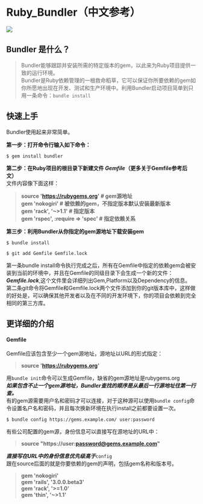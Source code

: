 # Ruby_Bundler（中文参考）
![](http://bundler.io/images/gembundler.png)

## Bundler 是什么？
> Bundler能够跟踪并安装所需的特定版本的gem，以此来为Ruby项目提供一致的运行环境。  
> Bundler是Ruby依赖管理的一根救命稻草，它可以保证你所要依赖的gem如你所愿地出现在开发、测试和生产环境中。利用Bundler启动项目简单到只用一条命令：``` bundle install ``` 

## 快速上手
Bundler使用起来非常简单。  

**第一步：打开命令行输入如下命令：**  
```
$ gem install bundler
```  

**第二步：在Ruby项目的根目录下新建文件 _Gemfile_（更多关于Gemfile参考后文）**  
文件内容像下面这样：  
> **source 'https://rubygems.org'  \# gem源地址  
gem 'nokogiri'                     \# 被依赖的gem，不指定版本默认安装最新版本  
gem 'rack', '~>1.1'                \# 指定版本  
gem 'rspec', :require => 'spec'    \# 指定依赖关系**  

**第三步：利用Bundler从你指定的gem源地址下载安装gem**  
```
$ bundle install
```  
```
$ git add Gemfile Gemfile.lock
```  

第一条bundle install命令执行完成之后，所有在Gemfile中指定的依赖gem会被安装到当前的环境中，并且在Gemfile的同级目录下会生成一个新的文件： **_Gemfile.lock_**,这个文件里会详细列出Gem,Platform以及Dependency的信息。  
第二条git命令将Gemfile和Gemfile.lock两个文件添加到你的git版本库中，这样做的好处是，可以确保其他开发者以及在不同的开发环境下，你的项目会依赖到完全相同的第三方库。  

## 更详细的介绍
#### Gemfile
Gemfile应该包含至少一个gem源地址，源地址以URL的形式指定：  
> **source 'https://rubygems.org'**  

用```bundle init```命令可以生成Gemfile，缺省的gem源地址是rubygems.org  
**_如果包含不止一个gem源地址，Bundler查找的顺序是从最后一行源地址往第一行查。_**  
有的gem源需要用户名和密码才可以连接，对于这种源可以使用```bundle config```命令设置名户名和密码，并且每次换新环境在执行install之前都要设置一次。 
```
$ bundle config https://gems.example.com/ user:password
```  

有些公司配置的gem源，身份信息可以直接写在源地址的URL中：  
> **source "https://user:password@gems.example.com"**  

**_直接写在URL中的身份信息优先级高于_**```config```  
跟在source后面的就是你要依赖的gem的声明，包括gem名称和版本号。
> **gem 'nokogiri'  
    gem 'rails', '3.0.0.beta3'  
    gem 'rack',  '>=1.0'  
    gem 'thin',  '~>1.1'**  

